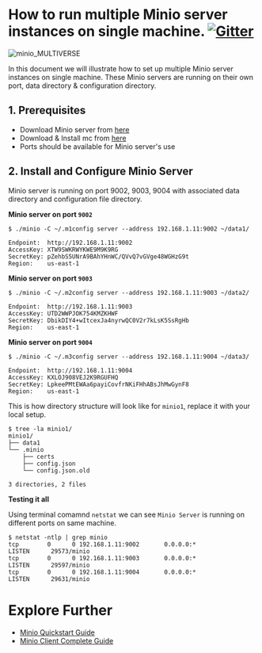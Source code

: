 # How to run multiple Minio server instances on single machine. [![Gitter](https://badges.gitter.im/Join%20Chat.svg)](https://gitter.im/minio/minio?utm_source=badge&utm_medium=badge&utm_campaign=pr-badge&utm_content=badge)

![minio_MULTIVERSE](https://github.com/minio/minio/blob/master/docs/screenshots/multiport.png?raw=true)


In this document we will illustrate how to set up multiple Minio server instances on single machine. These Minio servers are running on their own port, data directory & configuration directory.

## 1. Prerequisites

* Download Minio server from [here](https://docs.minio.io/docs/minio)
* Download & Install mc from [here](https://docs.minio.io/docs/minio-client-quickstart-guide)
* Ports should be available for Minio server's use

## 2. Install and Configure Minio Server

Minio server is running on port 9002, 9003, 9004 with associated data directory and configuration file directory.

**Minio server on port ``9002``**

```
$ ./minio -C ~/.m1config server --address 192.168.1.11:9002 ~/data1/

Endpoint:  http://192.168.1.11:9002
AccessKey: XTW9SWKRWYKWE9M9K9RG 
SecretKey: pZehbS5UNrA9BAhYHnWC/QVvQ7vGVge48WGHzG9t 
Region:    us-east-1
```

**Minio server on port ``9003``**

```
$ ./minio -C ~/.m2config server --address 192.168.1.11:9003 ~/data2/                                                

Endpoint:  http://192.168.1.11:9003
AccessKey: UTD2WWPJOK754KMZKHWF 
SecretKey: DbikDIY4+wItcexJa4nyrwQC0V2r7kLsK5SsRgHb 
Region:    us-east-1
```

**Minio server on port ``9004``**

```
$ ./minio -C ~/.m3config server --address 192.168.1.11:9004 ~/data3/                                                 

Endpoint:  http://192.168.1.11:9004
AccessKey: KXLOJ908VEJ2K9RGUFHQ 
SecretKey: LpkeePMtEWAa6payiCovfrNKiFHhABsJhMwGynF8 
Region:    us-east-1
```

This is how directory structure will look like for ``minio1``, replace it with your local setup.

```
$ tree -la minio1/
minio1/
├── data1
└── .minio
    ├── certs
    ├── config.json
    └── config.json.old

3 directories, 2 files

```
**Testing it all**

Using terminal comamnd ``netstat`` we can see ``Minio Server`` is running on different ports on same machine.

```
$ netstat -ntlp | grep minio
tcp        0      0 192.168.1.11:9002       0.0.0.0:*               LISTEN      29573/minio     
tcp        0      0 192.168.1.11:9003       0.0.0.0:*               LISTEN      29597/minio     
tcp        0      0 192.168.1.11:9004       0.0.0.0:*               LISTEN      29631/minio     
```


# Explore Further
* [Minio Quickstart Guide](https://docs.minio.io/docs/minio-quickstart-guide)
* [Minio Client Complete Guide](https://docs.minio.io/docs/minio-client-complete-guide)

